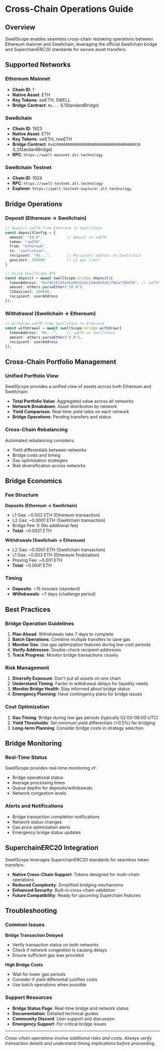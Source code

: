 # Cross-Chain Operations Guide

## Overview

SwellScope enables seamless cross-chain restaking operations between Ethereum mainnet and Swellchain, leveraging the official Swellchain bridge and SuperchainERC20 standards for secure asset transfers.

## Supported Networks

### Ethereum Mainnet
- **Chain ID**: 1
- **Native Asset**: ETH
- **Key Tokens**: swETH, SWELL
- **Bridge Contract**: `0x...` (L1StandardBridge)

### Swellchain 
- **Chain ID**: 1923
- **Native Asset**: ETH
- **Key Tokens**: swETH, rswETH
- **Bridge Contract**: `0x4200000000000000000000000000000000000010` (L2StandardBridge)
- **RPC**: `https://swell-mainnet.alt.technology`

### Swellchain Testnet
- **Chain ID**: 1924
- **RPC**: `https://swell-testnet.alt.technology`
- **Explorer**: `https://swell-testnet-explorer.alt.technology`

## Bridge Operations

### Deposit (Ethereum → Swellchain)

```typescript
// Deposit swETH from Ethereum to Swellchain
const depositConfig = {
  amount: "10.0",           // Amount in swETH
  token: "swETH",
  from: "ethereum",
  to: "swellchain",
  recipient: "0x...",       // Recipient address on Swellchain
  gasLimit: 200000          // L2 gas limit
}

// Using SwellScope API
const deposit = await swellScope.bridge.deposit({
  tokenAddress: "0xf951E335afb289353dc249e82926178EaC7DEd78", // swETH on Ethereum
  amount: ethers.parseEther("10.0"),
  l2GasLimit: 200000,
  recipient: userAddress
});
```

### Withdrawal (Swellchain → Ethereum)

```typescript
// Withdraw swETH from Swellchain to Ethereum
const withdrawal = await swellScope.bridge.withdraw({
  tokenAddress: "0x...",    // swETH on Swellchain
  amount: ethers.parseEther("5.0"),
  recipient: userAddress
});
```

## Cross-Chain Portfolio Management

### Unified Portfolio View

SwellScope provides a unified view of assets across both Ethereum and Swellchain:

- **Total Portfolio Value**: Aggregated value across all networks
- **Network Breakdown**: Asset distribution by network
- **Yield Comparison**: Real-time yield rates on each network
- **Bridge Operations**: Pending transfers and status

### Cross-Chain Rebalancing

Automated rebalancing considers:
- Yield differentials between networks
- Bridge costs and timing
- Gas optimization strategies
- Risk diversification across networks

## Bridge Economics

### Fee Structure

**Deposits (Ethereum → Swellchain)**
- L1 Gas: ~0.002 ETH (Ethereum transaction)
- L2 Gas: ~0.0001 ETH (Swellchain transaction)
- Bridge Fee: 0 (No additional fee)
- **Total**: ~0.0021 ETH

**Withdrawals (Swellchain → Ethereum)**
- L2 Gas: ~0.0001 ETH (Swellchain transaction)
- L1 Gas: ~0.003 ETH (Ethereum finalization)
- Proving Fee: ~0.001 ETH
- **Total**: ~0.0041 ETH

### Timing

- **Deposits**: ~15 minutes (standard)
- **Withdrawals**: ~7 days (challenge period)

## Best Practices

### Bridge Operation Guidelines

1. **Plan Ahead**: Withdrawals take 7 days to complete
2. **Batch Operations**: Combine multiple transfers to save gas
3. **Monitor Gas**: Use gas optimization features during low-cost periods
4. **Verify Addresses**: Double-check recipient addresses
5. **Track Progress**: Monitor bridge transactions closely

### Risk Management

1. **Diversify Exposure**: Don't put all assets on one chain
2. **Understand Timing**: Factor in withdrawal delays for liquidity needs
3. **Monitor Bridge Health**: Stay informed about bridge status
4. **Emergency Planning**: Have contingency plans for bridge issues

### Cost Optimization

1. **Gas Timing**: Bridge during low gas periods (typically 02:00-06:00 UTC)
2. **Yield Thresholds**: Set minimum yield differentials (>0.5%) for bridging
3. **Long-term Planning**: Consider bridge costs in strategy selection

## Bridge Monitoring

### Real-Time Status

SwellScope provides real-time monitoring of:
- Bridge operational status
- Average processing times
- Queue depths for deposits/withdrawals
- Network congestion levels

### Alerts and Notifications

- Bridge transaction completion notifications
- Network status changes
- Gas price optimization alerts
- Emergency bridge status updates

## SuperchainERC20 Integration

SwellScope leverages SuperchainERC20 standards for seamless token transfers:

- **Native Cross-Chain Support**: Tokens designed for multi-chain operations
- **Reduced Complexity**: Simplified bridging mechanisms
- **Enhanced Security**: Built-in cross-chain validation
- **Future Compatibility**: Ready for upcoming Superchain features

## Troubleshooting

### Common Issues

**Bridge Transaction Delayed**
- Verify transaction status on both networks
- Check if network congestion is causing delays
- Ensure sufficient gas was provided

**High Bridge Costs**
- Wait for lower gas periods
- Consider if yield differential justifies costs
- Use batch operations when possible

### Support Resources

- **Bridge Status Page**: Real-time bridge and network status
- **Documentation**: Detailed technical guides
- **Community Discord**: User support and discussion
- **Emergency Support**: For critical bridge issues

---

*Cross-chain operations involve additional risks and costs. Always verify transaction details and understand timing implications before proceeding.* 
